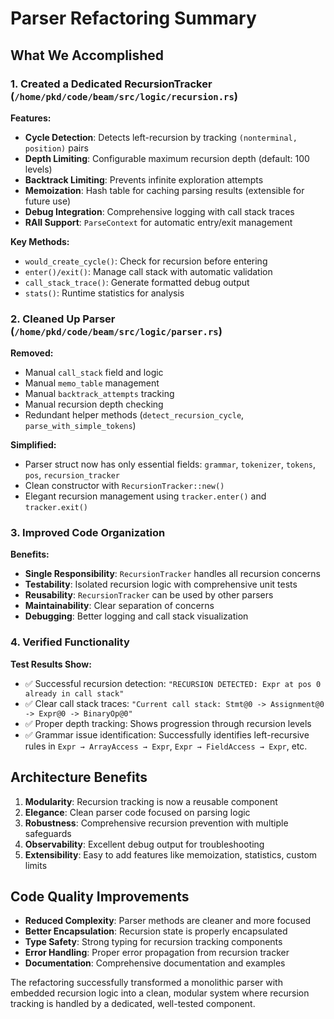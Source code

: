 # Parser Refactoring Summary

## What We Accomplished

### 1. Created a Dedicated RecursionTracker (`/home/pkd/code/beam/src/logic/recursion.rs`)

**Features:**
- **Cycle Detection**: Detects left-recursion by tracking `(nonterminal, position)` pairs
- **Depth Limiting**: Configurable maximum recursion depth (default: 100 levels)
- **Backtrack Limiting**: Prevents infinite exploration attempts
- **Memoization**: Hash table for caching parsing results (extensible for future use)
- **Debug Integration**: Comprehensive logging with call stack traces
- **RAII Support**: `ParseContext` for automatic entry/exit management

**Key Methods:**
- `would_create_cycle()`: Check for recursion before entering
- `enter()/exit()`: Manage call stack with automatic validation
- `call_stack_trace()`: Generate formatted debug output
- `stats()`: Runtime statistics for analysis

### 2. Cleaned Up Parser (`/home/pkd/code/beam/src/logic/parser.rs`)

**Removed:**
- Manual `call_stack` field and logic
- Manual `memo_table` management
- Manual `backtrack_attempts` tracking
- Manual recursion depth checking
- Redundant helper methods (`detect_recursion_cycle`, `parse_with_simple_tokens`)

**Simplified:**
- Parser struct now has only essential fields: `grammar`, `tokenizer`, `tokens`, `pos`, `recursion_tracker`
- Clean constructor with `RecursionTracker::new()`
- Elegant recursion management using `tracker.enter()` and `tracker.exit()`

### 3. Improved Code Organization

**Benefits:**
- **Single Responsibility**: `RecursionTracker` handles all recursion concerns
- **Testability**: Isolated recursion logic with comprehensive unit tests
- **Reusability**: `RecursionTracker` can be used by other parsers
- **Maintainability**: Clear separation of concerns
- **Debugging**: Better logging and call stack visualization

### 4. Verified Functionality

**Test Results Show:**
- ✅ Successful recursion detection: `"RECURSION DETECTED: Expr at pos 0 already in call stack"`
- ✅ Clear call stack traces: `"Current call stack: Stmt@0 -> Assignment@0 -> Expr@0 -> BinaryOp@0"`
- ✅ Proper depth tracking: Shows progression through recursion levels
- ✅ Grammar issue identification: Successfully identifies left-recursive rules in `Expr → ArrayAccess → Expr`, `Expr → FieldAccess → Expr`, etc.

## Architecture Benefits

1. **Modularity**: Recursion tracking is now a reusable component
2. **Elegance**: Clean parser code focused on parsing logic
3. **Robustness**: Comprehensive recursion prevention with multiple safeguards
4. **Observability**: Excellent debug output for troubleshooting
5. **Extensibility**: Easy to add features like memoization, statistics, custom limits

## Code Quality Improvements

- **Reduced Complexity**: Parser methods are cleaner and more focused
- **Better Encapsulation**: Recursion state is properly encapsulated
- **Type Safety**: Strong typing for recursion tracking components
- **Error Handling**: Proper error propagation from recursion tracker
- **Documentation**: Comprehensive documentation and examples

The refactoring successfully transformed a monolithic parser with embedded recursion logic into a clean, modular system where recursion tracking is handled by a dedicated, well-tested component.
